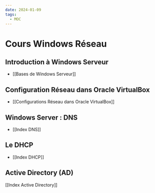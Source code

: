 ```yaml
---
date: 2024-01-09
tags:
  - MOC
---
```

# Cours Windows Réseau 
## Introduction à Windows Serveur
- [[Bases de Windows Serveur]]
## Configuration Réseau dans Oracle VirtualBox
- [[Configurations Réseau dans Oracle VirtualBox]]
## Windows Server : DNS
- [[Index DNS]]
## Le DHCP
- [[Index DHCP]]
## Active Directory (AD)
[[Index Active Directory]]

